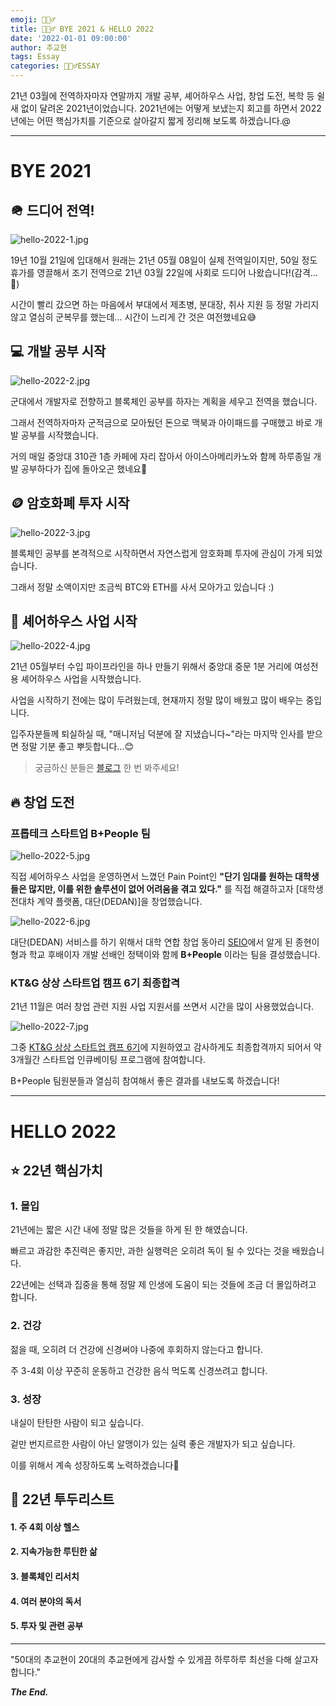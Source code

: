 ```yaml
---
emoji: 🙇🏻‍♂️
title: 🙇🏻‍♂️ BYE 2021 & HELLO 2022
date: '2022-01-01 09:00:00'
author: 추교현
tags: Essay
categories: 🙇🏻‍♂️ESSAY
---
```


21년 03월에 전역하자마자 연말까지 개발 공부, 셰어하우스 사업, 창업 도전, 복학 등 쉴 새 없이 달려온 2021년이었습니다. 2021년에는 어떻게 보냈는지 회고를 하면서 2022년에는 어떤 핵심가치를 기준으로 살아갈지 짧게 정리해 보도록 하겠습니다.@

---

# BYE 2021

## 🪖 드디어 전역!

![hello-2022-1.jpg](hello-2022-1.jpg)

19년 10월 21일에 입대해서 원래는 21년 05월 08일이 실제 전역일이지만, 50일 정도 휴가를 영끌해서 조기 전역으로 21년 03월 22일에 사회로 드디어 나왔습니다!(감격...🥲)

시간이 빨리 갔으면 하는 마음에서 부대에서 제초병, 분대장, 취사 지원 등 정말 가리지 않고 열심히 군복무를 했는데... 시간이 느리게 간 것은 여전했네요😅

## 💻 개발 공부 시작

![hello-2022-2.jpg](hello-2022-2.jpg)

군대에서 개발자로 전향하고 블록체인 공부를 하자는 계획을 세우고 전역을 했습니다.

그래서 전역하자마자 군적금으로 모아뒀던 돈으로 맥북과 아이패드를 구매했고 바로 개발 공부를 시작했습니다.

거의 매일 중앙대 310관 1층 카페에 자리 잡아서 아이스아메리카노와 함께 하루종일 개발 공부하다가 집에 돌아오곤 했네요🙂

## 🪙 암호화폐 투자 시작

![hello-2022-3.jpg](hello-2022-3.jpg)

블록체인 공부를 본격적으로 시작하면서 자연스럽게 암호화폐 투자에 관심이 가게 되었습니다.

그래서 정말 소액이지만 조금씩 BTC와 ETH를 사서 모아가고 있습니다 :)

## 🏡 셰어하우스 사업 시작

![hello-2022-4.jpg](hello-2022-4.jpg)

21년 05월부터 수입 파이프라인을 하나 만들기 위해서 중앙대 중문 1분 거리에 여성전용 셰어하우스 사업을 시작했습니다.

사업을 시작하기 전에는 많이 두려웠는데, 현재까지 정말 많이 배웠고 많이 배우는 중입니다.

입주자분들께 퇴실하실 때, "매니저님 덕분에 잘 지냈습니다~"라는 마지막 인사를 받으면 정말 기분 좋고 뿌듯합니다...😊

> 궁금하신 분들은 [블로그](https://blog.naver.com/cnryguscnrygus/222350700228) 한 번 봐주세요!

## 🔥 창업 도전

### 프롭테크 스타트업 B+People 팀

![hello-2022-5.jpg](hello-2022-5.jpg)

직접 셰어하우스 사업을 운영하면서 느꼈던 Pain Point인 **"단기 임대를 원하는 대학생들은 많지만, 이를 위한 솔루션이 없어 어려움을 겪고 있다."** 를 직접 해결하고자 [대학생 전대차 계약 플랫폼, 대단(DEDAN)]을 창업했습니다.

![hello-2022-6.jpg](hello-2022-6.jpg)

대단(DEDAN) 서비스를 하기 위해서 대학 연합 창업 동아리 [SEIO](https://www.campuspick.com/club/view?id=14930)에서 알게 된 종현이형과 학교 후배이자 개발 선배인 정택이와 함께 **B+People** 이라는 팀을 결성했습니다.

### KT&G 상상 스타트업 캠프 6기 최종합격

21년 11월은 여러 창업 관련 지원 사업 지원서를 쓰면서 시간을 많이 사용했었습니다.

![hello-2022-7.jpg](hello-2022-7.jpg)

그중 [KT&G 상상 스타트업 캠프 6기](https://blog.naver.com/PostView.naver?blogId=ktngstartupcamp&logNo=222664717203&parentCategoryNo=&categoryNo=73&viewDate=&isShowPopularPosts=true&from=search)에 지원하였고 감사하게도 최종합격까지 되어서 약 3개월간 스타트업 인큐베이팅 프로그램에 참여합니다.

B+People 팀원분들과 열심히 참여해서 좋은 결과를 내보도록 하겠습니다!

---

# HELLO 2022

## ⭐️ 22년 핵심가치

### 1. 몰입

21년에는 짧은 시간 내에 정말 많은 것들을 하게 된 한 해였습니다.

빠르고 과감한 추진력은 좋지만, 과한 실행력은 오히려 독이 될 수 있다는 것을 배웠습니다.

22년에는 선택과 집중을 통해 정말 제 인생에 도움이 되는 것들에 조금 더 몰입하려고 합니다.

### 2. 건강

젊을 때, 오히려 더 건강에 신경써야 나중에 후회하지 않는다고 합니다.

주 3-4회 이상 꾸준히 운동하고 건강한 음식 먹도록 신경쓰려고 합니다.

### 3. 성장

내실이 탄탄한 사람이 되고 싶습니다.

겉만 번지르르한 사람이 아닌 알맹이가 있는 실력 좋은 개발자가 되고 싶습니다.

이를 위해서 계속 성장하도록 노력하겠습니다🙂

## 📌 22년 투두리스트

#### 1. 주 4회 이상 헬스

#### 2. 지속가능한 루틴한 삶

#### 3. 블록체인 리서치

#### 4. 여러 분야의 독서

#### 5. 투자 및 관련 공부

---

"50대의 추교현이 20대의 추교현에게 감사할 수 있게끔 하루하루 최선을 다해 살고자 합니다."

**_The End._**
